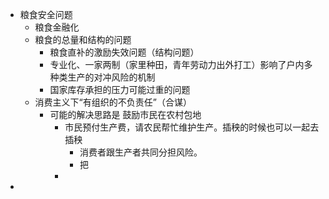- 粮食安全问题
	- 粮食金融化
	- 粮食的总量和结构的问题
		- 粮食直补的激励失效问题（结构问题）
		- 专业化、一家两制（家里种田，青年劳动力出外打工）影响了户内多种类生产的对冲风险的机制
		- 国家库存承担的压力可能过重的问题
	- 消费主义下“有组织的不负责任”（合谋）
		- 可能的解决思路是 鼓励市民在农村包地
			- 市民预付生产费，请农民帮忙维护生产。插秧的时候也可以一起去插秧
				- 消费者跟生产者共同分担风险。
				- 把
			-
-